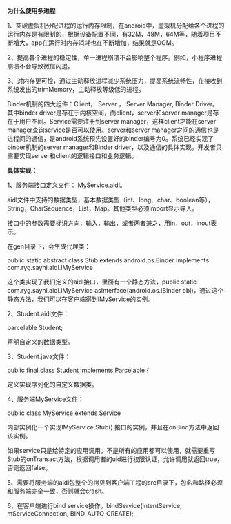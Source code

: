 **为什么使用多进程**

1、突破虚拟机分配进程的运行内存限制，在android中，虚拟机分配给各个进程的运行内存是有限制的，根据设备配置不同，有32M，48M，64M等，随着项目不断增大，app在运行时内存消耗也在不断增加，结果就是OOM。

2、提高各个进程的稳定性，单一进程崩溃不会影响整个程序。例如，小程序进程崩溃不会导致微信闪退。

3、对内存更可控，通过主动释放进程减少系统压力，提高系统流畅性，在接收到系统发出的trimMemory，主动释放等级低的进程。



Binder机制的四大组件：Client， Server ， Server Manager, Binder Driver。其中binder driver是存在于内核空间，而client，server和server manager是存在于用户空间。Service需要注册到server manager，这样client才能在server manager查询service是否可以使用。server和server manager之间的通信也是进程间的通信，是android系统预先设置好的binder编号为0。系统已经实现了binder机制的server manager和Binder driver，以及通信的具体实现。开发者只需要实现server和client的逻辑接口和业务逻辑。



**具体实现：**

1、服务端接口定义文件：IMyService.aidl。

aidl文件中支持的数据类型，基本数据类型（int、long、char、boolean等），String，CharSequence，List，Map。其他类型必须import显示导入。

接口中的参数需要标识方向，输入，输出，或者两者兼之，用in，out，inout表示。

在gen目录下，会生成代理类：

public static abstract class Stub extends android.os.Binder implements com.ryg.sayhi.aidl.IMyService

这个类实现了我们定义的aidl接口，里面有一个静态方法，public static com.ryg.sayhi.aidl.IMyService asInterface(android.os.IBinder obj)，通过这个静态方法，我们可以在客户端得到IMyService的实例。

2、Student.aidl文件：

parcelable Student;

声明自定义的数据类型。

3、Student.java文件：

public final class Student implements Parcelable {

定义实现序列化的自定义数据类。

4、服务端MyService文件：

public class MyService extends Service

内部实例化一个实现IMyService.Stub() 接口的实例，并且在onBind方法中返回该实例。

如果service只是给特定的应用调用，不是所有的应用都可以使用，就需要重写Stub的onTransact方法，根据调用者的uid进行权限认证，允许调用就返回true，否则返回false。

5、需要将服务端的aidl包整个的拷贝到客户端工程的src目录下，包名和路径必须和服务端完全一致，否则就会crash。

6、在客户端进行bind service操作。bindService(intentService, mServiceConnection, BIND_AUTO_CREATE);